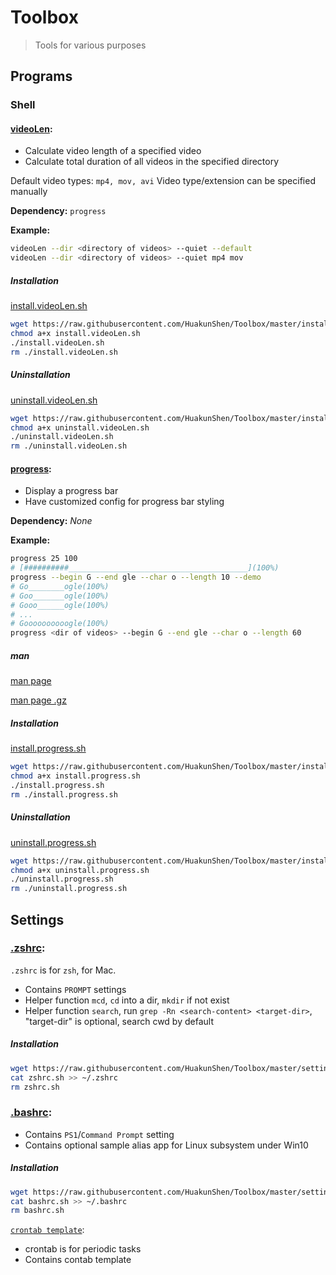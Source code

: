 # Toolbox

> Tools for various purposes

## Programs

### Shell

#### [videoLen](./bin/videoLen):

- Calculate video length of a specified video
- Calculate total duration of all videos in the specified directory

Default video types: `mp4, mov, avi`
Video type/extension can be specified manually

**Dependency:** `progress`

**Example:**

```bash
videoLen --dir <directory of videos> --quiet --default
videoLen --dir <directory of videos> --quiet mp4 mov
```

##### Installation

[install.videoLen.sh](./installation/install.videoLen.sh)

```bash
wget https://raw.githubusercontent.com/HuakunShen/Toolbox/master/installation/install.videoLen.sh
chmod a+x install.videoLen.sh
./install.videoLen.sh
rm ./install.videoLen.sh
```

##### Uninstallation

[uninstall.videoLen.sh](./installation/uninstall.videoLen.sh)

```bash
wget https://raw.githubusercontent.com/HuakunShen/Toolbox/master/installation/uninstall.videoLen.sh
chmod a+x uninstall.videoLen.sh
./uninstall.videoLen.sh
rm ./uninstall.videoLen.sh
```

#### [progress](./bin/progress):

- Display a progress bar
- Have customized config for progress bar styling

**Dependency:** _None_

**Example:**

```bash
progress 25 100
# [##########________________________________________](100%)
progress --begin G --end gle --char o --length 10 --demo
# Go________ogle(100%)
# Goo_______ogle(100%)
# Gooo______ogle(100%)
# ...
# Goooooooooogle(100%)
progress <dir of videos> --begin G --end gle --char o --length 60
```

##### man

[man page](./man/progress.1)

[man page .gz](./man/progress.1.gz)

##### Installation

[install.progress.sh](./installation/install.progress.sh)

```bash
wget https://raw.githubusercontent.com/HuakunShen/Toolbox/master/installation/install.progress.sh
chmod a+x install.progress.sh
./install.progress.sh
rm ./install.progress.sh
```

##### Uninstallation

[uninstall.progress.sh](./installation/uninstall.progress.sh)

```bash
wget https://raw.githubusercontent.com/HuakunShen/Toolbox/master/installation/uninstall.progress.sh
chmod a+x uninstall.progress.sh
./uninstall.progress.sh
rm ./uninstall.progress.sh
```

## Settings

### [.zshrc](./setting/zshrc.sh):

`.zshrc` is for `zsh`, for Mac.

- Contains `PROMPT` settings
- Helper function `mcd`, `cd` into a dir, `mkdir` if not exist
- Helper function `search`, run `grep -Rn <search-content> <target-dir>`, "target-dir" is optional, search cwd by default

##### Installation

```bash
wget https://raw.githubusercontent.com/HuakunShen/Toolbox/master/setting/zshrc.sh
cat zshrc.sh >> ~/.zshrc
rm zshrc.sh
```

### [.bashrc](./setting/bashrc.sh):

- Contains `PS1`/`Command Prompt` setting
- Contains optional sample alias app for Linux subsystem under Win10

##### Installation

```bash
wget https://raw.githubusercontent.com/HuakunShen/Toolbox/master/setting/bashrc.sh
cat bashrc.sh >> ~/.bashrc
rm bashrc.sh
```

[`crontab template`](./setting/crontab.sh):

- crontab is for periodic tasks
- Contains contab template
